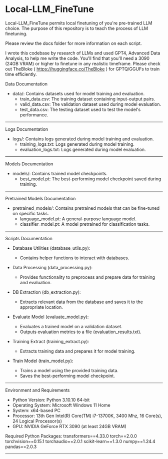 # Local-LLM_FineTune

Local-LLM_FineTune permits local finetuning of you're pre-trained LLM choice. 
The purpose of this repository is to teach the process of LLM finetuning. 

Please review the docs folder for more information on each script.

I wrote this codebase by research of LLMs and used GPT4, Advanced Data Analysis, to help me write the code. 
You'll find that you'll need a 3090 (24GB VRAM) or higher to finetune in any realistic timeframe.
Please check out TheBloke ( https://huggingface.co/TheBloke ) for GPTQ/GGUFs to train time efficiently. 

Data Documentation
- data/: Contains datasets used for model training and evaluation.
  - train_data.csv: The training dataset containing input-output pairs.
  - valid_data.csv: The validation dataset used during model evaluation.
  - test_data.csv: The testing dataset used to test the model's performance.

---

Logs Documentation
- logs/: Contains logs generated during model training and evaluation.
  - training_logs.txt: Logs generated during model training.
  - evaluation_logs.txt: Logs generated during model evaluation.

---

Models Documentation
- models/: Contains trained model checkpoints.
  - best_model.pt: The best-performing model checkpoint saved during training.

---

Pretrained Models Documentation
- pretrained_models/: Contains pretrained models that can be fine-tuned on specific tasks.
  - language_model.pt: A general-purpose language model.
  - classifier_model.pt: A model pretrained for classification tasks.

---

Scripts Documentation

- Database Utilities (database_utils.py):
  - Contains helper functions to interact with databases.

- Data Processing (data_processing.py):
  - Provides functionality to preprocess and prepare data for training and evaluation.

- DB Extraction (db_extraction.py):
  - Extracts relevant data from the database and saves it to the appropriate location.

- Evaluate Model (evaluate_model.py):
  - Evaluates a trained model on a validation dataset.
  - Outputs evaluation metrics to a file (evaluation_results.txt).

- Training Extract (training_extract.py):
  - Extracts training data and prepares it for model training.

- Train Model (train_model.py):
  - Trains a model using the provided training data.
  - Saves the best-performing model checkpoint.

---

Environment and Requirements

- Python Version: Python 3.10.10 64-bit
- Operating System: Microsoft Windows 11 Home
- System: x64-based PC
- Processor: 13th Gen Intel(R) Core(TM) i7-13700K, 3400 Mhz, 16 Core(s), 24 Logical Processor(s)
- GPU: NVIDIA GeForce RTX 3090 (at least 24GB VRAM)

Required Python Packages:
transformers==4.33.0
torch==2.0.0
torchvision==0.15.1
torchaudio==2.0.1
scikit-learn==1.3.0
numpy==1.24.4
pandas==2.0.3

---
